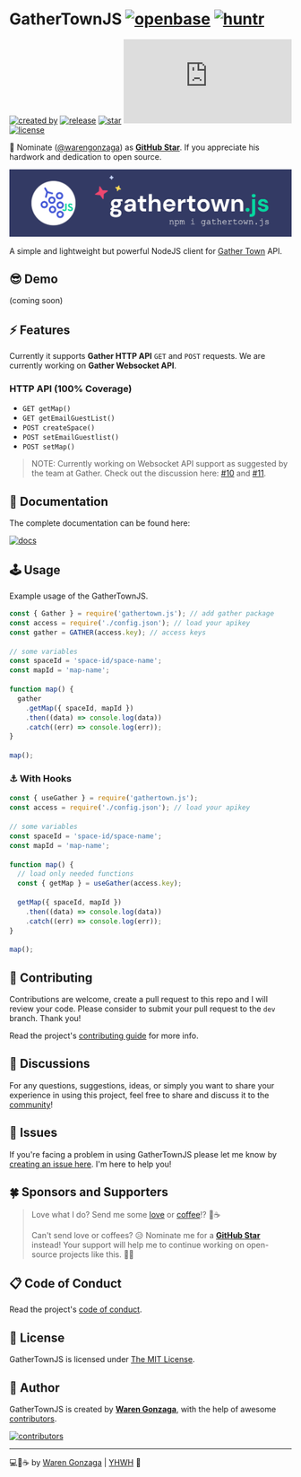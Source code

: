 # GatherTownJS [![openbase](https://badges.openbase.com/js/rating/gathertown.js.svg)](https://openbase.com/js/gathertown.js?utm_source=embedded&utm_medium=badge&utm_campaign=rate-badge) [![huntr](https://cdn.huntr.dev/huntr_security_badge_mono.svg)](https://huntr.dev)

[![created by](https://img.shields.io/badge/created%20by-Waren%20Gonzaga-blue.svg?longCache=true&style=flat-square)](https://github.com/warengonzaga) [![release](https://img.shields.io/github/release/warengonzaga/gathertown.js.svg?style=flat-square)](https://github.com/warengonzaga/gathertown.js/releases) [![star](https://img.shields.io/github/stars/warengonzaga/gathertown.js.svg?style=flat-square)](https://github.com/warengonzaga/gathertown.js/stargazers) ![npm downloads](https://img.shields.io/npm/dt/gathertown.js?color=red&style=flat-square) [![license](https://img.shields.io/github/license/warengonzaga/gathertown.js.svg?style=flat-square)](https://github.com/warengonzaga/gathertown.js/blob/main/license)

📢 Nominate ([@warengonzaga](https://warengonzaga.com)) as **[GitHub Star](https://stars.github.com/nominate)**. If you appreciate his hardwork and dedication to open source.

[![repo banner](.github/img/repo_banner.png)](https://gathertown.js.org)

A simple and lightweight but powerful NodeJS client for [Gather Town](http://gather.town) API.

## 😎 Demo

(coming soon)

## ⚡ Features

Currently it supports **Gather HTTP API** `GET` and `POST` requests. We are currently working on **Gather Websocket API**.

### HTTP API (100% Coverage)

- `GET getMap()`
- `GET getEmailGuestList()`
- `POST createSpace()`
- `POST setEmailGuestlist()`
- `POST setMap()`

> NOTE: Currently working on Websocket API support as suggested by the team at Gather. Check out the discussion here: [#10](https://github.com/WarenGonzaga/gathertown.js/issues/10) and [#11](https://github.com/WarenGonzaga/gathertown.js/issues/11).

## 📖 Documentation

The complete documentation can be found here:

[![docs](https://img.shields.io/badge/Docs-docs.warengonzaga.com/gathertownjs-blue.svg?longCache=true&style=for-the-badge)](https://docs.warengonzaga.com/gathertownjs)

## 🕹️ Usage

Example usage of the GatherTownJS.

```js
const { Gather } = require('gathertown.js'); // add gather package
const access = require('./config.json'); // load your apikey
const gather = GATHER(access.key); // access keys

// some variables
const spaceId = 'space-id/space-name';
const mapId = 'map-name';

function map() {
  gather
    .getMap({ spaceId, mapId })
    .then((data) => console.log(data))
    .catch((err) => console.log(err));
}

map();
```

### ⚓ With Hooks

```js
const { useGather } = require('gathertown.js');
const access = require('./config.json'); // load your apikey

// some variables
const spaceId = 'space-id/space-name';
const mapId = 'map-name';

function map() {
  // load only needed functions
  const { getMap } = useGather(access.key);

  getMap({ spaceId, mapId })
    .then((data) => console.log(data))
    .catch((err) => console.log(err));
}

map();
```

## 🎯 Contributing

Contributions are welcome, create a pull request to this repo and I will review your code. Please consider to submit your pull request to the `dev` branch. Thank you!

Read the project's [contributing guide](./CONTRIBUTING.md) for more info.

## 💬 Discussions

For any questions, suggestions, ideas, or simply you want to share your experience in using this project, feel free to share and discuss it to the [community](https://github.com/warengonzaga/gathertown.js/discussions)!

## 🐛 Issues

If you're facing a problem in using GatherTownJS please let me know by [creating an issue here](https://github.com/warengonzaga/gathertown.js/issues/new). I'm here to help you!

## 🍀 Sponsors and Supporters

> Love what I do? Send me some [love](https://github.com/sponsors/warengonzaga) or [coffee](https://buymeacoff.ee/warengonzaga)!? 💖☕
>
> Can't send love or coffees? 😥 Nominate me for a **[GitHub Star](https://stars.github.com/nominate)** instead!
> Your support will help me to continue working on open-source projects like this. 🙏😇

## 📋 Code of Conduct

Read the project's [code of conduct](./CODE_OF_CONDUCT.md).

## 📃 License

GatherTownJS is licensed under [The MIT License](https://opensource.org/licenses/MIT).

## 📝 Author

GatherTownJS is created by **[Waren Gonzaga](https://github.com/warengonzaga)**, with the help of awesome [contributors](https://github.com/warengonzaga/gathertown.js/graphs/contributors).

[![contributors](https://contrib.rocks/image?repo=warengonzaga/gathertown.js)](https://github.com/warengonzaga/gathertown.js/graphs/contributors)

---

💻💖☕ by [Waren Gonzaga](https://warengonzaga.com) | [YHWH](https://youtu.be/9vh6Dz9oh8I?t=85) 🙏
